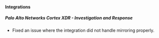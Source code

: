 
#### Integrations
##### Palo Alto Networks Cortex XDR - Investigation and Response
- Fixed an issue where the integration did not handle mirroring properly.
